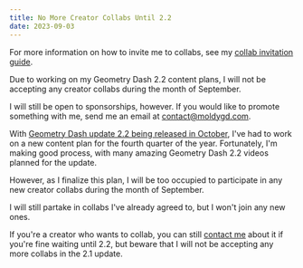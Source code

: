 ```yaml
---
title: No More Creator Collabs Until 2.2
date: 2023-09-03
---
```


For more information on how to invite me to collabs, see my [collab invitation guide](/collabs/).

Due to working on my Geometry Dash 2.2 content plans, I will not be accepting any creator collabs during the month of September.

I will still be open to sponsorships, however. If you would like to promote something with me, send me an email at [contact@moldygd.com](mailto:contact@moldygd.com).

With [Geometry Dash update 2.2 being released in October](https://www.dashword.net/posts/final-geometry-dash-2-2-release-date-confirmed-by-robtop/), I've had to work on a new content plan for the fourth quarter of the year. Fortunately, I'm making good process, with many amazing Geometry Dash 2.2 videos planned for the update.

However, as I finalize this plan, I will be too occupied to participate in any new creator collabs during the month of September.

I will still partake in collabs I've already agreed to, but I won't join any new ones.

If you're a creator who wants to collab, you can still [contact me](/contact/) about it if you're fine waiting until 2.2, but beware that I will not be accepting any more collabs in the 2.1 update.